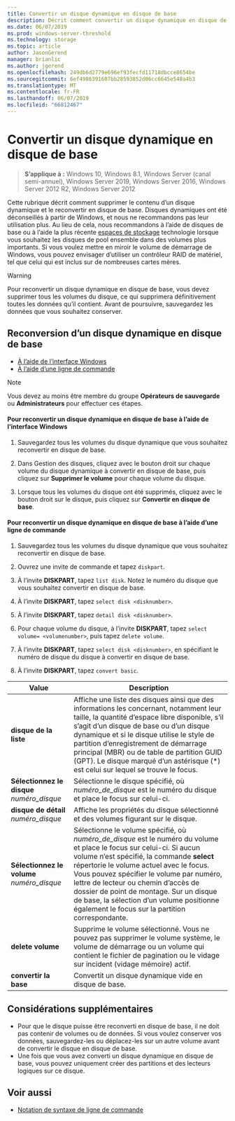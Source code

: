 ```yaml
---
title: Convertir un disque dynamique en disque de base
description: Décrit comment convertir un disque dynamique en disque de base.
ms.date: 06/07/2019
ms.prod: windows-server-threshold
ms.technology: storage
ms.topic: article
author: JasonGerend
manager: brianlic
ms.author: jgerend
ms.openlocfilehash: 249db6d2779e696ef93fecfd11718dbcce8654be
ms.sourcegitcommit: 6ef4986391607bb28593852d06cc6645e548a4b3
ms.translationtype: MT
ms.contentlocale: fr-FR
ms.lasthandoff: 06/07/2019
ms.locfileid: "66812467"
---
```

# <a name="change-a-dynamic-disk-back-to-a-basic-disk"></a>Convertir un disque dynamique en disque de base

> **S’applique à :** Windows 10, Windows 8.1, Windows Server (canal semi-annuel), Windows Server 2019, Windows Server 2016, Windows Server 2012 R2, Windows Server 2012

Cette rubrique décrit comment supprimer le contenu d’un disque dynamique et le reconvertir en disque de base. Disques dynamiques ont été déconseillés à partir de Windows, et nous ne recommandons pas leur utilisation plus. Au lieu de cela, nous recommandons à l’aide de disques de base ou à l’aide la plus récente [espaces de stockage](https://support.microsoft.com/help/12438/windows-10-storage-spaces) technologie lorsque vous souhaitez les disques de pool ensemble dans des volumes plus importants. Si vous voulez mettre en miroir le volume de démarrage de Windows, vous pouvez envisager d’utiliser un contrôleur RAID de matériel, tel que celui qui est inclus sur de nombreuses cartes mères.

> [!WARNING]
> Pour reconvertir un disque dynamique en disque de base, vous devez supprimer tous les volumes du disque, ce qui supprimera définitivement toutes les données qu’il contient. Avant de poursuivre, sauvegardez les données que vous souhaitez conserver.

## <a name="changing-a-dynamic-disk-back-to-a-basic-disk"></a>Reconversion d’un disque dynamique en disque de base

-   [À l’aide de l’interface Windows](#to-change-a-dynamic-disk-back-to-a-basic-disk-using-the-windows-interface)
-   [À l’aide d’une ligne de commande](#to-change-a-dynamic-disk-back-to-a-basic-disk-using-a-command-line)

> [!NOTE]
> Vous devez au moins être membre du groupe **Opérateurs de sauvegarde** ou **Administrateurs** pour effectuer ces étapes.

#### <a name="to-change-a-dynamic-disk-back-to-a-basic-disk-using-the-windows-interface"></a>Pour reconvertir un disque dynamique en disque de base à l’aide de l’interface Windows

1.  Sauvegardez tous les volumes du disque dynamique que vous souhaitez reconvertir en disque de base.

2.  Dans Gestion des disques, cliquez avec le bouton droit sur chaque volume du disque dynamique à convertir en disque de base, puis cliquez sur **Supprimer le volume** pour chaque volume du disque.

3.  Lorsque tous les volumes du disque ont été supprimés, cliquez avec le bouton droit sur le disque, puis cliquez sur **Convertir en disque de base**.

#### <a name="to-change-a-dynamic-disk-back-to-a-basic-disk-using-a-command-line"></a>Pour reconvertir un disque dynamique en disque de base à l’aide d’une ligne de commande

1.  Sauvegardez tous les volumes du disque dynamique que vous souhaitez reconvertir en disque de base.

2.  Ouvrez une invite de commande et tapez `diskpart`.

3.  À l’invite **DISKPART**, tapez `list disk`. Notez le numéro du disque que vous souhaitez convertir en disque de base.

4.  À l’invite **DISKPART**, tapez `select disk <disknumber>`.

5.  À l’invite **DISKPART**, tapez `detail disk <disknumber>`.

6.  Pour chaque volume du disque, à l’invite **DISKPART**, tapez `select volume= <volumenumber>`, puis tapez `delete volume`.

7.  À l’invite **DISKPART**, tapez `select disk <disknumber>`, en spécifiant le numéro de disque du disque à convertir en disque de base.

8.  À l’invite **DISKPART**, tapez `convert basic`.


| Value  | Description |
| --- | --- |
| **disque de la liste**                         | Affiche une liste des disques ainsi que des informations les concernant, notamment leur taille, la quantité d’espace libre disponible, s’il s’agit d’un disque de base ou d’un disque dynamique et si le disque utilise le style de partition d’enregistrement de démarrage principal (MBR) ou de table de partition GUID (GPT). Le disque marqué d’un astérisque (*) est celui sur lequel se trouve le focus. |
| **Sélectionnez le disque** <em>numéro_disque</em>   | Sélectionne le disque spécifié, où <em>numéro_de_disque</em> est le numéro du disque et place le focus sur celui-ci.  |
| **disque de détail** <em>numéro_disque</em>   | Affiche les propriétés du disque sélectionné et des volumes figurant sur le disque.  |
| **Sélectionnez le volume** <em>numéro_disque</em> | Sélectionne le volume spécifié, où <em>numéro_de_disque</em> est le numéro du volume et place le focus sur celui-ci. Si aucun volume n’est spécifié, la commande **select** répertorie le volume actuel avec le focus. Vous pouvez spécifier le volume par numéro, lettre de lecteur ou chemin d’accès de dossier de point de montage. Sur un disque de base, la sélection d’un volume positionne également le focus sur la partition correspondante. |
| **delete volume**                     | Supprime le volume sélectionné. Vous ne pouvez pas supprimer le volume système, le volume de démarrage ou un volume qui contient le fichier de pagination ou le vidage sur incident (vidage mémoire) actif. |
| **convertir la base** | Convertit un disque dynamique vide en disque de base.  |

## <a name="additional-considerations"></a>Considérations supplémentaires

-   Pour que le disque puisse être reconverti en disque de base, il ne doit pas contenir de volumes ou de données. Si vous voulez conserver vos données, sauvegardez-les ou déplacez-les sur un autre volume avant de convertir le disque en disque de base.
-   Une fois que vous avez converti un disque dynamique en disque de base, vous pouvez uniquement créer des partitions et des lecteurs logiques sur ce disque.

## <a name="see-also"></a>Voir aussi

-   [Notation de syntaxe de ligne de commande](https://technet.microsoft.com/library/cc742449(v=ws.11).aspx)
